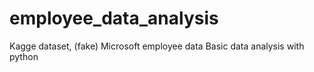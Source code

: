 # employee_data_analysis
 Kagge dataset, (fake) Microsoft employee data
 Basic data analysis with python
